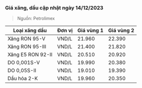 
### Giá xăng, dầu cập nhật ngày 14/12/2023
> Nguồn: Petrolimex

| Loại xăng dầu     | Đơn vị | Giá vùng 1 | Giá vùng 2 |
|-------------------|--------|------------|------------|
| Xăng RON 95-V     | VND/L  |     21.960 |     22.390 |
| Xăng RON 95-III   | VND/L  |     21.400 |     21.820 |
| Xăng E5 RON 92-II | VND/L  |     20.510 |     20.920 |
| DO 0,001S-V       | VND/L  |     19.990 |     20.380 |
| DO 0,05S-II       | VND/L  |     19.010 |     19.390 |
| Dầu hỏa 2-K       | VND/L  |     19.960 |     20.350 |
